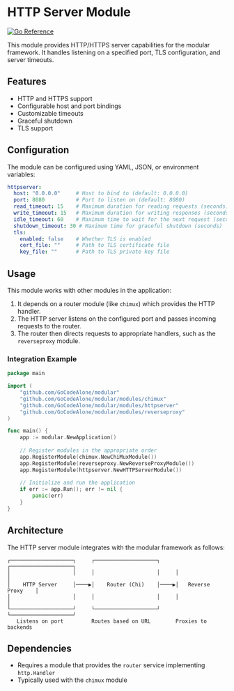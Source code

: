 # HTTP Server Module

[![Go Reference](https://pkg.go.dev/badge/github.com/GoCodeAlone/modular/modules/httpserver.svg)](https://pkg.go.dev/github.com/GoCodeAlone/modular/modules/httpserver)

This module provides HTTP/HTTPS server capabilities for the modular framework. It handles listening on a specified port, TLS configuration, and server timeouts.

## Features

- HTTP and HTTPS support
- Configurable host and port bindings
- Customizable timeouts
- Graceful shutdown
- TLS support

## Configuration

The module can be configured using YAML, JSON, or environment variables:

```yaml
httpserver:
  host: "0.0.0.0"     # Host to bind to (default: 0.0.0.0)
  port: 8080          # Port to listen on (default: 8080)
  read_timeout: 15    # Maximum duration for reading requests (seconds)
  write_timeout: 15   # Maximum duration for writing responses (seconds)
  idle_timeout: 60    # Maximum time to wait for the next request (seconds)
  shutdown_timeout: 30 # Maximum time for graceful shutdown (seconds)
  tls:
    enabled: false    # Whether TLS is enabled
    cert_file: ""     # Path to TLS certificate file
    key_file: ""      # Path to TLS private key file
```

## Usage

This module works with other modules in the application:

1. It depends on a router module (like `chimux`) which provides the HTTP handler.
2. The HTTP server listens on the configured port and passes incoming requests to the router.
3. The router then directs requests to appropriate handlers, such as the `reverseproxy` module.

### Integration Example

```go
package main

import (
	"github.com/GoCodeAlone/modular"
	"github.com/GoCodeAlone/modular/modules/chimux"
	"github.com/GoCodeAlone/modular/modules/httpserver"
	"github.com/GoCodeAlone/modular/modules/reverseproxy"
)

func main() {
	app := modular.NewApplication()
	
	// Register modules in the appropriate order
	app.RegisterModule(chimux.NewChiMuxModule())
	app.RegisterModule(reverseproxy.NewReverseProxyModule())
	app.RegisterModule(httpserver.NewHTTPServerModule())
	
	// Initialize and run the application
	if err := app.Run(); err != nil {
		panic(err)
	}
}
```

## Architecture

The HTTP server module integrates with the modular framework as follows:

```
┌────────────────────┐     ┌────────────────────┐     ┌────────────────────┐
│                    │     │                    │     │                    │
│    HTTP Server     │────▶│    Router (Chi)    │────▶│   Reverse Proxy    │
│                    │     │                    │     │                    │
└────────────────────┘     └────────────────────┘     └────────────────────┘
   Listens on port         Routes based on URL        Proxies to backends
```

## Dependencies

- Requires a module that provides the `router` service implementing `http.Handler`
- Typically used with the `chimux` module